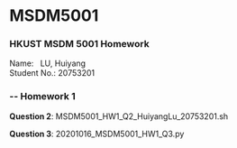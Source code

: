 # MSDM5001
### HKUST MSDM 5001 Homework  

Name:         LU, Huiyang  
Student No.:  20753201  
  
### -- Homework 1    
**Question 2**: MSDM5001_HW1_Q2_HuiyangLu_20753201.sh  
  
**Question 3**: 20201016_MSDM5001_HW1_Q3.py  
